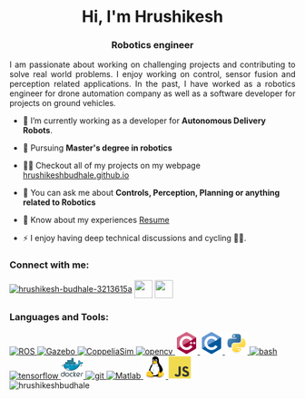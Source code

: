 <h1 align="center">Hi, I'm Hrushikesh</h1>
<h3 align="center">Robotics engineer</h3>

<p align="justify">
I am passionate about working on challenging projects and contributing to solve real world problems. 
I enjoy working on control, sensor fusion and perception related applications. 
In the past, I have worked as a robotics engineer for drone automation company as well as a software developer for projects on ground vehicles.
</p>


- 🔭 I’m currently working as a developer for **Autonomous Delivery Robots**.

- 🌱 Pursuing **Master's degree in robotics**

- 👨‍💻 Checkout all of my projects on my webpage [hrushikeshbudhale.github.io](https://hrushikeshbudhale.github.io/)

- 💬 You can ask me about **Controls, Perception, Planning or anything related to Robotics**

- 📄 Know about my experiences [Resume](https://drive.google.com/file/d/1WarhPOcKQsGapvQi8oLi2xkOlT7GCLov/view?usp=sharing)

- ⚡ I enjoy having deep technical discussions and cycling 🚴‍♂️.

<h3 align="left">Connect with me:</h3>
<p align="left">
<a href="https://linkedin.com/in/hrushikesh-budhale-3213615a" target="blank"><img align="center" src="https://raw.githubusercontent.com/rahuldkjain/github-profile-readme-generator/master/src/images/icons/Social/linked-in-alt.svg" alt="hrushikesh-budhale-3213615a" height="20" width="40" /></a>
<a href="mailto:hruhnb@gmail.com"><img align="center" src="https://cdn4.iconfinder.com/data/icons/social-media-logos-6/512/112-gmail_email_mail-256.png" width="32" height="32"></a>
<a href="https://github.com/HrushikeshBudhale"><img align="center" src="https://cdn.iconscout.com/icon/free/png-256/github-108-438008.png" width="32" height="32"></a> 
</p>

<h3 align="left">Languages and Tools:</h3>
<p align="left"> 
<a href="https://www.ros.org/" target="_blank" rel="noreferrer"> <img align="bottom" src="https://upload.wikimedia.org/wikipedia/commons/b/bb/Ros_logo.svg" alt="ROS" width="70" height="40"/> </a> 
<a href="https://gazebosim.org/" target="_blank" rel="noreferrer"> <img align="bottom" src="https://gazebosim.org/assets/logos/gazebo_vert_pos-faad8cc37ab336f850e549077ef5831e5098034532113b06328dfd70355fb8f7.svg" alt="Gazebo" width="60" height="50"/> </a> 
<a href="https://www.coppeliarobotics.com/" target="_blank" rel="noreferrer"> <img src="https://niryo.com/wp-content/uploads/2019/12/CoppeliaSim.png" alt="CoppeliaSim" width="40" height="40"/> </a> 
<a href="https://opencv.org/" target="_blank" rel="noreferrer"> <img src="https://www.vectorlogo.zone/logos/opencv/opencv-icon.svg" alt="opencv" width="40" height="40"/> </a>
<a href="https://www.w3schools.com/cpp/" target="_blank" rel="noreferrer"> <img src="https://raw.githubusercontent.com/devicons/devicon/master/icons/cplusplus/cplusplus-original.svg" alt="cplusplus" width="40" height="40"/> </a> 
<a href="https://www.cprogramming.com/" target="_blank" rel="noreferrer"> <img src="https://raw.githubusercontent.com/devicons/devicon/master/icons/c/c-original.svg" alt="c" width="40" height="40"/> </a> 
<a href="https://www.python.org" target="_blank" rel="noreferrer"> <img src="https://raw.githubusercontent.com/devicons/devicon/master/icons/python/python-original.svg" alt="python" width="40" height="40"/> </a>
<a href="https://www.gnu.org/software/bash/" target="_blank" rel="noreferrer"> <img src="https://www.vectorlogo.zone/logos/gnu_bash/gnu_bash-icon.svg" alt="bash" width="40" height="40"/> </a> 
<a href="https://www.tensorflow.org" target="_blank" rel="noreferrer"> <img src="https://www.vectorlogo.zone/logos/tensorflow/tensorflow-icon.svg" alt="tensorflow" width="40" height="40"/> </a>
<a href="https://www.docker.com/" target="_blank" rel="noreferrer"> <img src="https://raw.githubusercontent.com/devicons/devicon/master/icons/docker/docker-original-wordmark.svg" alt="docker" width="40" height="40"/> </a>
<a href="https://git-scm.com/" target="_blank" rel="noreferrer"> <img src="https://www.vectorlogo.zone/logos/git-scm/git-scm-icon.svg" alt="git" width="40" height="40"/> </a> 
<a href="https://www.mathworks.com/products/matlab.html" target="_blank" rel="noreferrer"> <img src="https://upload.wikimedia.org/wikipedia/commons/thumb/2/21/Matlab_Logo.png/667px-Matlab_Logo.png" alt="Matlab" width="40" height="40"/> </a> 
<a href="https://www.linux.org/" target="_blank" rel="noreferrer"> <img src="https://raw.githubusercontent.com/devicons/devicon/master/icons/linux/linux-original.svg" alt="linux" width="40" height="40"/> </a>
<a href="https://developer.mozilla.org/en-US/docs/Web/JavaScript" target="_blank" rel="noreferrer"> <img src="https://raw.githubusercontent.com/devicons/devicon/master/icons/javascript/javascript-original.svg" alt="javascript" width="40" height="40"/> </a>

<!-- <p><img align="left" src="https://github-readme-stats.vercel.app/api/top-langs?username=hrushikeshbudhale&show_icons=true&locale=en&layout=compact" alt="hrushikeshbudhale" width="40%" /></p> -->
<!-- <p><img align="right" src="https://github-readme-streak-stats.herokuapp.com/?user=hrushikeshbudhale&" alt="hrushikeshbudhale" width="50%"/></p>
 -->
<img align="left" src="https://github-readme-stats.vercel.app/api?username=hrushikeshbudhale&show_icons=true&locale=en" alt="hrushikeshbudhale" width="50%"/>
<!-- <img align="right" src="https://github-profile-trophy.vercel.app/?username=hrushikeshbudhale&title=MultiLanguage,Commits" alt="hrushikeshbudhale" width="50%" /> -->

